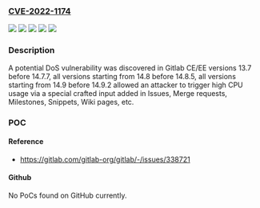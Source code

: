 ### [CVE-2022-1174](https://cve.mitre.org/cgi-bin/cvename.cgi?name=CVE-2022-1174)
![](https://img.shields.io/static/v1?label=Product&message=GitLab&color=blue)
![](https://img.shields.io/static/v1?label=Version&message=%3E%3D13.7%2C%20%3C14.7.7%20&color=brightgreen)
![](https://img.shields.io/static/v1?label=Version&message=%3E%3D14.8%2C%20%3C14.8.5%20&color=brightgreen)
![](https://img.shields.io/static/v1?label=Version&message=%3E%3D14.9%2C%20%3C14.9.2%20&color=brightgreen)
![](https://img.shields.io/static/v1?label=Vulnerability&message=Uncontrolled%20resource%20consumption%20in%20GitLab&color=brightgreen)

### Description

A potential DoS vulnerability was discovered in Gitlab CE/EE versions 13.7 before 14.7.7, all versions starting from 14.8 before 14.8.5, all versions starting from 14.9 before 14.9.2 allowed an attacker to trigger high CPU usage via a special crafted input added in Issues, Merge requests, Milestones, Snippets, Wiki pages, etc.

### POC

#### Reference
- https://gitlab.com/gitlab-org/gitlab/-/issues/338721

#### Github
No PoCs found on GitHub currently.

